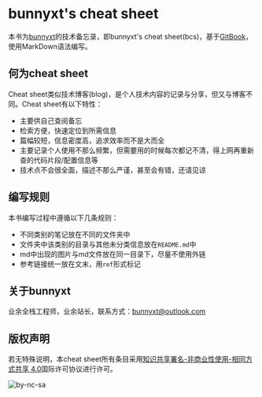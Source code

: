 # bunnyxt's cheat sheet

本书为[bunnyxt](https://www.bunnyxt.com)的技术备忘录，即bunnyxt's cheat sheet(bcs)，基于[GitBook](https://github.com/GitbookIO/gitbook)，使用MarkDown语法编写。

## 何为cheat sheet

Cheat sheet类似技术博客(blog)，是个人技术内容的记录与分享，但又与博客不同。Cheat sheet有以下特性：
- 主要供自己查阅备忘
- 检索方便，快速定位到所需信息
- 篇幅较短，信息密度高，追求效率而不是大而全
- 主要记录个人使用不那么频繁，但需要用的时候每次都记不清，得上网再重新查的代码片段/配置信息等
- 技术点不会很全面，描述不那么严谨，甚至会有错，还请见谅

## 编写规则

本书编写过程中遵循以下几条规则：
- 不同类别的笔记放在不同的文件夹中
- 文件夹中该类别的目录与其他未分类信息放在`README.md`中
- md中出现的图片与md文件放在同一目录下，尽量不使用外链
- 参考链接统一放在文末，用`ref`形式标记

## 关于bunnyxt

业余全栈工程师，业余站长，联系方式：[bunnyxt@outlook.com](mailto:bunnyxt@outlook.com)

## 版权声明

若无特殊说明，本cheat sheet所有条目采用[知识共享署名-非商业性使用-相同方式共享 4.0](http://creativecommons.org/licenses/by-nc-sa/4.0/)国际许可协议进行许可。

![by-nc-sa](https://i.creativecommons.org/l/by-nc-sa/4.0/88x31.png)
